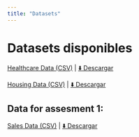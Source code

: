```yaml
---
title: "Datasets"
---
```


# Datasets disponibles

[Healthcare Data (CSV)](healthcare_data.csv) | <a href="https://github.com/hizocar/USM-COURSE/raw/main/docs/datasets/healthcare_data.csv" target="_blank">⬇️ Descargar</a>

[Housing Data (CSV)](Housing.csv) | <a href="https://github.com/hizocar/USM-COURSE/raw/main/docs/datasets/healthcare_data.csv" target="_blank">⬇️ Descargar</a>

## Data for assesment 1: 

[Sales Data (CSV)](sales.csv) | <a href="https://github.com/hizocar/USM-COURSE/raw/main/docs/datasets/sales.csv" target="_blank">⬇️ Descargar</a>
